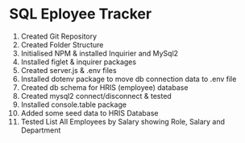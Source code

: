 # SQL Eployee Tracker

1. Created Git Repository
2. Created Folder Structure
3. Initialised NPM & installed Inquirier and MySql2
4. Installed figlet & inquirer packages
5. Created server.js & .env files
6. Installed dotenv package to move db connection data to .env file
7. Created db schema for HRIS (employee) database
8. Created mysql2 connect/disconnect & tested
9. Installed console.table package
10. Added some seed data to HRIS Database
11. Tested List All Employees by Salary showing Role, Salary and Department 
